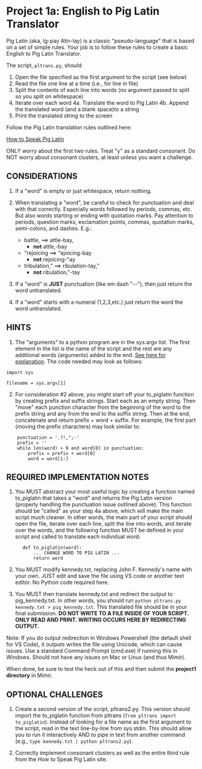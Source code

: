 # Project 1a: English to Pig Latin Translator 

Pig Latin (aka, Ig-pay Atin-lay) is a classic "pseudo-language" that is based on a set of simple rules. Your job is to follow these rules to create a basic English to Pig Latin Translator. 

The script, `pltrans.py`, should: 

1. Open the file specified as the first argument to the script (see below)
2. Read the file one line at a time (i.e., for line in file)
3. Split the contents of each line into words (no argument passed to split so you split on whitespace)
4. Iterate over each word
    4a. Translate the word to Pig Latin 
    4b. Append the translated word (and a blank space)to a string
5. Print the translated string to the screen

Follow the Pig Latin translation rules outlined here: 

[How to Speak Pig Latin](https://www.wikihow.com/Speak-Pig-Latin) 

ONLY worry about the first two rules. Treat "y" as a standard consonant. Do NOT worry about consonant clusters, at least unless you want a challenge.

## CONSIDERATIONS 

1. If a "word" is empty or just whitespace, return nothing.

2. When translating a "word", be careful to check for punctuation and deal with that correctly. Especially words followed by periods, commas, etc. But also words starting or ending with quotation marks. Pay attention to periods, question marks, exclamation points, commas, quotation marks, semi-colons, and dashes. E.g.:
    - battle, ==> attle-bay,
        * __not__ attle,-bay
    - "rejoicing ==> "ejoicing-bay
        * __not__ rejoicing-"ay
    - tribulation," ==> ribulation-tay,"
        * __not__ ribulation,"-tay

3. If a "word" is __JUST__ punctuation (like em dash "--"), then just return the word untranslated.

4. If a "word" starts with a numeral (1,2,3,etc.) just return the word the word untranslated.

## HINTS 

1. The "arguments" to a python program are in the sys.argv list. The first element in the list is the name of the script and the rest are any additional words (arguments) added to the end. [See here for explanation](https://www.tutorialspoint.com/python/python_command_line_arguments.htm). The code needed may look as follows:
```
import sys

filename = sys.argv[1]
```

2. For consideration #2 above, you might start off your to_piglatin function by creating prefix and suffix strings. Start each as an empty string. Then "move" each punction character from the beginning of the word to the prefix string and any from the end to the suffix string. Then at the end, concatenate and return prefix + word + suffix. For example, the first part (moving the prefix characters) may look similar to:
```
    punctuation = '.?!,";-'
    prefix = ''
    while len(word) > 0 and word[0] in punctuation:
        prefix = prefix + word[0]
        word = word[1:]
```

## REQUIRED IMPLEMENTATION NOTES 

1. You MUST abstract your most useful logic by creating a function named to_piglatin that takes a "word" and returns the Pig Latin version (properly handling the punctuation issue outlined above). This function should be "called" as your step 4a above, which will make the main script much cleaner. In other words, the main part of your script should open the file, iterate over each line, split the line into words, and iterate over the words, and the following function MUST be defined in your script and called to translate each individual word: 

``` 
      def to_piglatin(word): 
          ... CHANGE WORD TO PIG LATIN ...
          return word
``` 

2. You MUST modify kennedy.txt, replacing John F. Kennedy's name with your own. JUST edit and save the file using VS code or another text editor. No Python code required here.

3. You MUST then translate kennedy.txt and redirect the output to pig_kennedy.txt. In other words, you should run `python pltrans.py kennedy.txt > pig_kennedy.txt`. This translated file should be in your final submission. __DO NOT WRITE TO A FILE INSIDE OF YOUR SCRIPT. ONLY READ AND PRINT. WRITING OCCURS HERE BY REDIRECTING OUTPUT.__

Note: If you do output redirection in Windows Powershell (the default shell for VS Code), it outputs writes the file using Unicode, which can cause issues. Use a standard Command Prompt (cmd.exe) if running this in Windows. Should not have any issues on Mac or Linux (and thus Mimir).

When done, be sure to test the heck out of this and then submit the __project1 directory__ in Mimir.

## OPTIONAL CHALLENGES 

1. Create a second version of the script, pltrans2.py. This version should import the to_piglatin function from pltrans (`from pltrans import to_piglatin`). Instead of looking for a file name as the first argument to the script, read in the text line-by-line from sys.stdin. This should allow you to run it interactively AND to pipe in text from another command (e.g., `type kennedy.txt | python pltrans2.py`). 

2. Correctly implement consonant clusters as well as the entire third rule from the How to Speak Pig Latin site.
